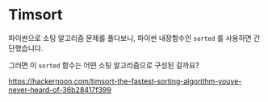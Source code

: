 # Timsort 

파이썬으로 소팅 알고리즘 문제를 풀다보니, 파이썬 내장함수인 ``sorted`` 를 사용하면 간단했습니다.

그러면 이 ``sorted`` 함수는 어떤 소팅 알고리즘으로 구성된 걸까요?



https://hackernoon.com/timsort-the-fastest-sorting-algorithm-youve-never-heard-of-36b28417f399